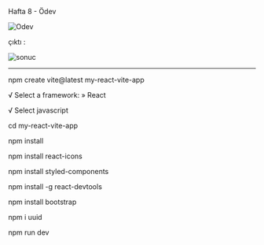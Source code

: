 Hafta 8 - Ödev

![Odev](https://github.com/TkN42/React/assets/29886553/74469ad5-3e90-4bf2-9d23-c67649d9bb1e)



çıktı :

![sonuc](https://github.com/TkN42/React/assets/29886553/61abafc6-457d-4699-ab32-ae3ec3375467)



----------------------------------------------------------------


npm create vite@latest my-react-vite-app

√ Select a framework: » React

√ Select javascript

cd my-react-vite-app

npm install

npm install react-icons

npm install styled-components

npm install -g react-devtools

npm install bootstrap

npm i uuid

npm run dev

